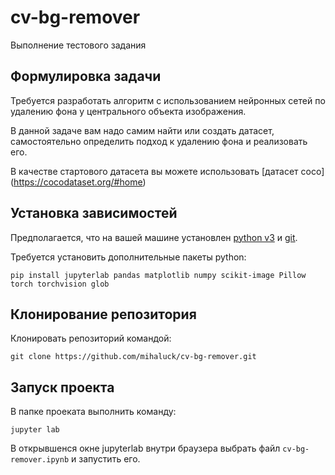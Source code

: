 # cv-bg-remover

Выполнение тестового задания

## Формулировка задачи

Требуется разработать алгоритм с использованием нейронных сетей по удалению фона у центрального объекта изображения.

В данной задаче вам надо самим найти или создать датасет, самостоятельно определить подход к удалению фона и реализовать его.

В качестве стартового датасета вы можете использовать [датасет coco]
(https://cocodataset.org/#home)

## Установка зависимостей

Предполагается, что на вашей машине установлен [python v3](https://www.python.org/downloads/) и [git](https://git-scm.com/downloads). 

Требуется установить дополнительные пакеты python:

```
pip install jupyterlab pandas matplotlib numpy scikit-image Pillow torch torchvision glob
```

## Клонирование репозитория

Клонировать репозиторий командой:

```
git clone https://github.com/mihaluck/cv-bg-remover.git
```

## Запуск проекта

В папке проеката выполнить команду: 

```
jupyter lab
```

В открывшенся окне jupyterlab внутри браузера выбрать файл `cv-bg-remover.ipynb` и запустить его.